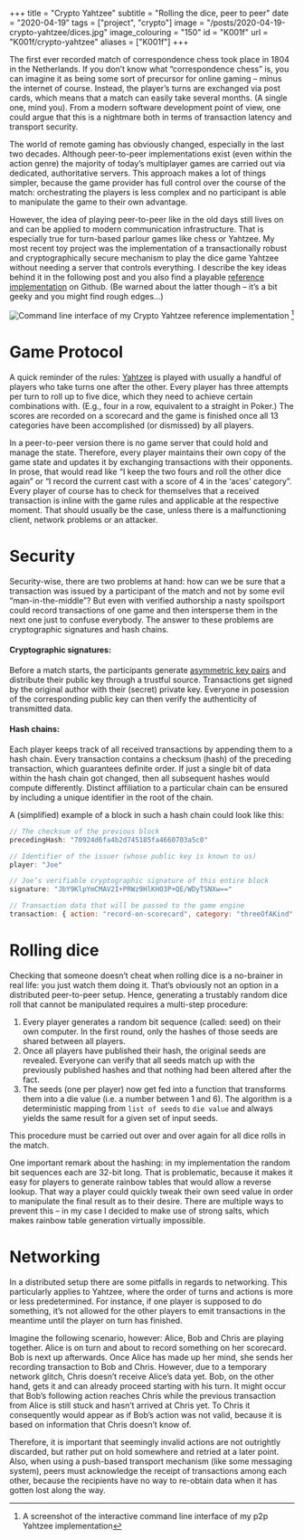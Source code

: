+++
title = "Crypto Yahtzee"
subtitle = "Rolling the dice, peer to peer"
date = "2020-04-19"
tags = ["project", "crypto"]
image = "/posts/2020-04-19-crypto-yahtzee/dices.jpg"
image_colouring = "150"
id = "K001f"
url = "K001f/crypto-yahtzee"
aliases = ["K001f"]
+++

The first ever recorded match of correspondence chess took place in 1804 in the Netherlands. If you don’t know what “correspondence chess” is, you can imagine it as being some sort of precursor for online gaming – minus the internet of course. Instead, the player’s turns are exchanged via post cards, which means that a match can easily take several months. (A single one, mind you). From a modern software development point of view, one could argue that this is a nightmare both in terms of transaction latency and transport security.

The world of remote gaming has obviously changed, especially in the last two decades. Although peer-to-peer implementations exist (even within the action genre) the majority of today’s multiplayer games are carried out via dedicated, authoritative servers. This approach makes a lot of things simpler, because the game provider has full control over the course of the match: orchestrating the players is less complex and no participant is able to manipulate the game to their own advantage.

However, the idea of playing peer-to-peer like in the old days still lives on and can be applied to modern communication infrastructure. That is especially true for turn-based parlour games like chess or Yahtzee. My most recent toy project was the implementation of a transactionally robust and cryptographically secure mechanism to play the dice game Yahtzee without needing a server that controls everything. I describe the key ideas behind it in the following post and you also find a playable [reference implementation](https://github.com/jotaen/crypto-yahtzee) on Github. (Be warned about the latter though – it’s a bit geeky and you might find rough edges…)

![Command line interface of my Crypto Yahtzee reference implementation](/posts/2020-04-19-crypto-yahtzee/game-screenshot.jpg)
[^1]

# Game Protocol

A quick reminder of the rules: [Yahtzee](https://en.wikipedia.org/wiki/Yahtzee) is played with usually a handful of players who take turns one after the other. Every player has three attempts per turn to roll up to five dice, which they need to achieve certain combinations with. (E.g., four in a row, equivalent to a straight in Poker.) The scores are recorded on a scorecard and the game is finished once all 13 categories have been accomplished (or dismissed) by all players.

In a peer-to-peer version there is no game server that could hold and manage the state. Therefore, every player maintains their own copy of the game state and updates it by exchanging transactions with their opponents. In prose, that would read like “I keep the two fours and roll the other dice again” or “I record the current cast with a score of 4 in the ‘aces’ category”. Every player of course has to check for themselves that a received transaction is inline with the game rules and applicable at the respective moment. That should usually be the case, unless there is a malfunctioning client, network problems or an attacker.

# Security

Security-wise, there are two problems at hand: how can we be sure that a transaction was issued by a participant of the match and not by some evil “man-in-the-middle”? But even with verified authorship a nasty spoilsport could record transactions of one game and then intersperse them in the next one just to confuse everybody. The answer to these problems are cryptographic signatures and hash chains.

#### Cryptographic signatures:
Before a match starts, the participants generate [asymmetric key pairs](https://en.wikipedia.org/wiki/Public-key_cryptography) and distribute their public key through a trustful source. Transactions get signed by the original author with their (secret) private key. Everyone in posession of the corresponding public key can then verify the authenticity of transmitted data.

#### Hash chains:
Each player keeps track of all received transactions by appending them to a hash chain. Every transaction contains a checksum (hash) of the preceding transaction, which guarantees definite order. If just a single bit of data within the hash chain got changed, then all subsequent hashes would compute differently. Distinct affiliation to a particular chain can be ensured by including a unique identifier in the root of the chain.

A (simplified) example of a block in such a hash chain could look like this:

```js
// The checksum of the previous block
precedingHash: "70924d6fa4b2d745185fa4660703a5c0"

// Identifier of the issuer (whose public key is known to us)
player: "Joe"

// Joe’s verifiable cryptographic signature of this entire block
signature: "JbY9KlpYmCMAV2I+PRWz9HlKHO3P+QE/WDyTSNXw=="

// Transaction data that will be passed to the game engine
transaction: { action: "record-on-scorecard", category: "threeOfAKind" }
```

# Rolling dice

Checking that someone doesn’t cheat when rolling dice is a no-brainer in real life: you just watch them doing it. That’s obviously not an option in a distributed peer-to-peer setup. Hence, generating a trustably random dice roll that cannot be manipulated requires a multi-step procedure:

1. Every player generates a random bit sequence (called: seed) on their own computer. In the first round, only the hashes of those seeds are shared between all players.
2. Once all players have published their hash, the original seeds are revealed. Everyone can verify that all seeds match up with the previously published hashes and that nothing had been altered after the fact.
3. The seeds (one per player) now get fed into a function that transforms them into a die value (i.e. a number between 1 and 6). The algorithm is a deterministic mapping from `list of seeds` to `die value` and always yields the same result for a given set of input seeds.

This procedure must be carried out over and over again for all dice rolls in the match.

One important remark about the hashing: in my implementation the random bit sequences each are 32-bit long. That is problematic, because it makes it easy for players to generate rainbow tables that would allow a reverse lookup. That way a player could quickly tweak their own seed value in order to manipulate the final result as to their desire. There are multiple ways to prevent this – in my case I decided to make use of strong salts, which makes rainbow table generation virtually impossible.

# Networking

In a distributed setup there are some pitfalls in regards to networking. This particularly applies to Yahtzee, where the order of turns and actions is more or less predetermined. For instance, if one player is supposed to do something, it’s not allowed for the other players to emit transactions in the meantime until the player on turn has finished.

Imagine the following scenario, however: Alice, Bob and Chris are playing together. Alice is on turn and about to record something on her scorecard. Bob is next up afterwards. Once Alice has made up her mind, she sends her recording transaction to Bob and Chris. However, due to a temporary network glitch, Chris doesn’t receive Alice’s data yet. Bob, on the other hand, gets it and can already proceed starting with his turn. It might occur that Bob’s following action reaches Chris while the previous transaction from Alice is still stuck and hasn’t arrived at Chris yet. To Chris it consequently would appear as if Bob’s action was not valid, because it is based on information that Chris doesn’t know of.

Therefore, it is important that seemingly invalid actions are not outrightly discarded, but rather put on hold somewhere and retried at a later point. Also, when using a push-based transport mechanism (like some messaging system), peers must acknowledge the receipt of transactions among each other, because the recipients have no way to re-obtain data when it has gotten lost along the way.


[^1]: A screenshot of the interactive command line interface of my p2p Yahtzee implementation
